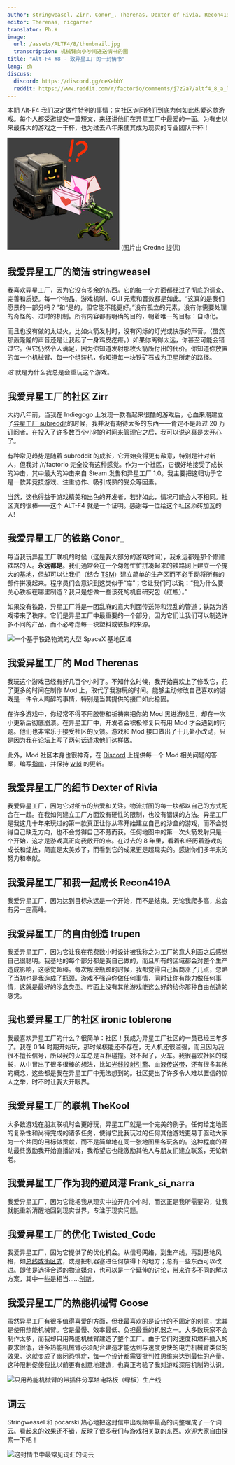 ```yaml
---
author: stringweasel, Zirr, Conor_, Therenas, Dexter of Rivia, Recon419A, trupen, ironic toblerone, TheKool, Frank_si_narra, Twisted_Code, Goose
editor: Therenas, nicgarner
translator: Ph.X
image:
  url: /assets/ALTF4/8/thumbnail.jpg
  transcription: 机械臂向小吵闹递送情书的图
title: "Alt-F4 #8 - 致异星工厂的一封情书"
lang: zh
discuss:
  discord: https://discord.gg/ceKebbY
  reddit: https://www.reddit.com/r/factorio/comments/j7z2a7/altf4_8_a_love_letter_to_factorio/
---
```


本期 Alt-F4 我们决定做件特别的事情：向社区询问他们到底为何如此热爱这款游戏。每个人都受邀提交一篇短文，来细讲他们在异星工厂中最爱的一面。为有史以来最伟大的游戏之一干杯，也为过去八年来使其成为现实的专业团队干杯！

![机械臂向小吵闹递送情书的图](/assets/ALTF4/8/thumbnail.jpg)
(图片由 Credne 提供)

## 我爱异星工厂的简洁 <author>stringweasel</author>

我喜欢异星工厂，因为它没有多余的东西。它的每一个方面都经过了彻底的调查、完善和质疑。每一个物品、游戏机制、GUI 元素和音效都是如此。“这真的是我们愿景的一部分吗？”和“是的，但它能不能更好。”没有孤立的元素，没有你需要处理的奇怪的、过时的机制。所有内容都有明确的目的，朝着唯一的目标：自动化。

而且也没有做的太过火。比如火箭发射时，没有闪烁的灯光或快乐的声音。（虽然那轰隆隆的声音还是让我起了一身鸡皮疙瘩。）如果你离得太远，你甚至可能会错过它。但它仍然令人满足，因为你知道发射那枚火箭所付出的代价。你知道你放置的每一个机械臂、每一个组装机，你知道每一块铁矿石成为卫星所走的路径。

*这* 就是为什么我总是会重玩这个游戏。

## 我爱异星工厂的社区 <author>Zirr</author>

大约八年前，当我在 Indiegogo 上发现一款看起来很酷的游戏后，心血来潮建立了[异星工厂 subreddit](https://www.reddit.com/r/factorio)的时候，我并没有期待太多的东西——肯定不是超过 20 万订阅者。在投入了许多数百个小时的时间来管理它之后，我可以说这真是太开心了。

有种常见趋势是随着 subreddit 的成长，它开始变得更有敌意，特别是针对新人，但我对 /r/factorio 完全没有这种感觉。作为一个社区，它很好地接受了成长的冲击，其中最大的冲击来自 Steam 发售和异星工厂 1.0。我主要把这归功于它是一款非竞技游戏、注重协作、吸引成熟的受众等因素。

当然，这也得益于游戏精美和出色的开发者，若非如此，情况可能会大不相同。社区真的很棒——这个 ALT-F4 就是一个证明。感谢每一位给这个社区添砖加瓦的人!

## 我爱异星工厂的铁路 <author>Conor_</author>

每当我玩异星工厂联机的时候（这是我大部分的游戏时间），我永远都是那个修建铁路的人。**永远都是**。我们通常会在一个匆匆忙忙拼凑起来的铁路网上建立一个庞大的基地，但却可以让我们（结合 [TSM](https://mods.factorio.com/mod/train-pubsub)）建立简单的生产区而不必手动将所有的部件拼凑起来。程序员们会意识到这类似于“库”；它让我们可以说：“我为什么要关心铁板在哪里制造？我只是想做一些该死的机自研究包（红瓶）。”

如果没有铁路，异星工厂将是一团乱麻的意大利面传送带和混乱的管道；铁路为游戏带来了秩序。它们是异星工厂中最重要的一个部分，因为它们让我们可以制造许多不同的产品，而不必考虑每一块塑料或铁板的来源。

![一个基于铁路物流的大型 SpaceX 基地区域](https://media.alt-f4.blog/ALTF4/8/loveletter-conor.jpeg)

## 我爱异星工厂的 Mod <author>Therenas</author>

我玩这个游戏已经有好几百个小时了。不知什么时候，我开始喜欢上了修改它，花了更多的时间在制作 Mod 上，取代了我游玩的时间。能够主动修改自己喜欢的游戏是一件令人陶醉的事情，特别是当其提供的接口如此稳固。

在许多游戏中，你经常不得不用胶带和祈祷来把你的 Mod 黑进游戏里，却在一次小更新后彻底崩溃。在异星工厂中，开发者会积极修复只有用 Mod 才会遇到的问题。他们也非常乐于接受社区的反馈。游戏和 Mod 接口做出了十几处小改动，只是因为我在论坛上写了两句话请求他们这样做。

此外，Mod 社区本身也很神奇，在 [Discord](https://discord.gg/2UQ9PcJ) 上提供每一个 Mod 相关问题的答案，编写[指南](https://github.com/raiguard/Factorio-SmallMods/wiki/GUI-Style-Guide)，并保持 [wiki](https://wiki.factorio.com/Tutorial:Modding_tutorial) 的更新。

## 我爱异星工厂的细节 <author>Dexter of Rivia</author>

我爱异星工厂，因为它对细节的热爱和关注。物流拼图的每一块都以自己的方式配合在一起。在我如何建立工厂方面没有硬性的限制，也没有错误的方法。异星工厂是我这几十年来玩过的第一款真正让你从零开始建立自己的沙盒的游戏，而不会觉得自己缺乏方向，也不会觉得自己不劳而获。任何地图中的第一次火箭发射只是一个开始，这才是游戏真正向我敞开的点。在过去的 8 年里，看着和经历着游戏的成长和绽放，简直是太美妙了，而看到它的成果更是超现实的。感谢你们多年来的努力和奉献。

## 我爱异星工厂和我一起成长 <author>Recon419A</author>

我爱异星工厂，因为达到目标永远是一个开始，而不是结束。无论我爬多高，总会有另一座高峰。

## 我爱异星工厂的自由创造 <author>trupen</author>

我爱异星工厂，因为它让我在花费数小时设计被我称之为工厂的意大利面之后感觉自己很聪明。我基地的每个部分都是我自己做的，而且所有的区域都会对整个生产造成影响，这感觉超棒。每次解决瓶颈的时候，我都觉得自己智商涨了几点，忽略了当初也是我造成了瓶颈。游戏不强迫你做任何事情，同时让你有能力做任何事情，这就是最好的沙盒类型。市面上没有其他游戏能这么好的给你那种自由创造的感觉。

## 我也爱异星工厂的社区 <author>ironic toblerone</author>

我最喜欢异星工厂的什么？很简单：社区！我成为异星工厂社区的一员已经三年多了。我在 0.14 时期开始玩，那时候核能还不存在，无人机还很滥强，而且因为我很不擅长信号，所以我的火车总是互相碰撞。对不起了，火车。我很喜欢社区的成长，从中冒出了很多很棒的想法，比如[光线投射引擎](https://alt-f4.blog/zh/ALTF4-6/#facto-rayo-v20-arrow-in-my-gluteus-maximus)、[血液传送带](https://www.reddit.com/r/factorio/comments/7db6hn/blöodbüs_where_homeostasis_hits_the_metal/)，还有很多其他的概念，这些都是我在异星工厂中无法想到的。社区提出了许多令人难以置信的惊人之举，时不时让我大开眼界。

## 我爱异星工厂的联机 <author>TheKool</author>

大多数游戏在朋友联机时会更好玩，异星工厂就是一个完美的例子。任何给定地图的复杂性和尚待完成的诸多任务，使得它比我玩过的任何其他游戏更易于驱动大家为一个共同的目标做贡献，而不是简单地在同一张地图里各玩各的。这种程度的互动最终激励我开始直播游戏，我希望它也能激励其他人与朋友们建立联系，无论新老。

## 我爱异星工厂作为我的避风港 <author>Frank_si_narra</author>

我爱异星工厂，因为它能把我从现实中拉开几个小时，而这正是我所需要的，让我就能重新清醒地回到现实世界，专注于现实问题。

## 我爱异星工厂的优化 <author>Twisted_Code</author>

我爱异星工厂，因为它提供了的优化机会。从信号网络，到生产线，再到基地风格，如[总线或街区式](https://forums.factorio.com/viewtopic.php?t=37024)，或是把机器塞进任何放得下的地方；总有一些东西可以改进。即使是选择合适的[物流媒介](https://wiki.factorio.com/Tutorial:Transport_use_cases)，也可以是一个延伸的讨论，带来许多不同的解决方案，其中一些是相当……[创新](https://forums.factorio.com/viewtopic.php?t=67977)。

## 我爱异星工厂的热能机械臂 <author>Goose</author>

虽然异星工厂有很多值得喜爱的方面，但我最喜欢的是设计的不固定的创意，尤其是使用热能机械臂。它是最慢、效率最低、负担最重的机器之一。大多数玩家不会制作太多，而我却只用热能机械臂建造了整个工厂。由于它们对速度和燃料插入的要求很低，许多热能机械臂必须配合建造才能达到与速度更快的电力机械臂类似的效果。这就变成了幽闭恐惧症，每一个设计都需要批判性思维来达到最佳的产量。这种限制促使我比以前更有创意地建造，也真正考验了我对游戏深层机制的认识。

![只用热能机械臂的带插件分享塔电路板（绿板）生产线](https://media.alt-f4.blog/ALTF4/8/loveletter-goose.jpeg)

## 词云

Stringweasel 和 pocarski 热心地把这封信中出现频率最高的词整理成了一个词云。看起来的效果还不错，反映了很多我们与游戏相关联的东西。欢迎大家自由探索一下吧！

<img src="https://media.alt-f4.blog/ALTF4/8/loveletter-wordcloud.png" alt="这封情书中最常见词汇的词云" width="700">
